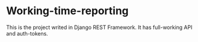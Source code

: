 # Working-time-reporting

This is the project writed in Django REST Framework. It has full-working API and auth-tokens.
